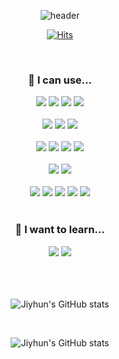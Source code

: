 <div align="center">

![header](https://capsule-render.vercel.app/api?type=venom&color=gradient&height=300&section=header&text=Frontend%20Developer%0AJihyun&fontSize=50)

[![Hits](https://hits.seeyoufarm.com/api/count/incr/badge.svg?url=https%3A%2F%2Fgithub.com%2Fjihyun-j&count_bg=%23A255FF&title_bg=%23555555&icon=&icon_color=%23E7E7E7&title=hits&edge_flat=false)](https://hits.seeyoufarm.com)

<br>

### 🥇 I can use...
<img src="https://img.shields.io/badge/HTML5-E34F26?style=for-the-badge&logo=html5&logoColor=white"/>
<img src="https://img.shields.io/badge/CSS3-1572B6?style=for-the-badge&logo=css3&logoColor=white"/>
<img src="https://img.shields.io/badge/JavaScript-F7DF1E?style=for-the-badge&logo=JavaScript&logoColor=white"/>
<img src="https://img.shields.io/badge/TypeScript-007ACC?style=for-the-badge&logo=typescript&logoColor=white"/>

<br>
<br>

<img src="https://img.shields.io/badge/React-20232A?style=for-the-badge&logo=react&logoColor=61DAFB"/>
<img src="https://img.shields.io/badge/Next.js-000?logo=nextdotjs&logoColor=fff&style=for-the-badge"/>
<img src="https://img.shields.io/badge/Redux-593D88?style=for-the-badge&logo=redux&logoColor=white"/>

<br>
<br>

<img src="https://img.shields.io/badge/Tailwind_CSS-38B2AC?style=for-the-badge&logo=tailwind-css&logoColor=white"/>
<img src="https://img.shields.io/badge/styled--components-DB7093?style=for-the-badge&logo=styled-components&logoColor=white"/>
<img src="https://img.shields.io/badge/Material--UI-0081CB?style=for-the-badge&logo=material-ui&logoColor=white"/>
<img src="https://img.shields.io/badge/Bootstrap-563D7C?style=for-the-badge&logo=bootstrap&logoColor=white"/>

<br>
<br>

<img src="https://img.shields.io/badge/Supabase-181818?style=for-the-badge&logo=supabase&logoColor=white"/>
<img src="https://img.shields.io/badge/Firebase-039BE5?style=for-the-badge&logo=Firebase&logoColor=white"/>

<br>
<br>

<img src="https://img.shields.io/badge/GIT-E44C30?style=for-the-badge&logo=git&logoColor=white"/>
<img src="https://img.shields.io/badge/Visual_Studio_Code-0078D4?style=for-the-badge&logo=visual%20studio%20code&logoColor=white"/>
<img src="https://img.shields.io/badge/Figma-F24E1E?style=for-the-badge&logo=figma&logoColor=white"/>
<img src="https://img.shields.io/badge/GitHub-100000?style=for-the-badge&logo=github&logoColor=white"/>
<img src="https://img.shields.io/badge/Notion-000000?style=for-the-badge&logo=notion&logoColor=white"/>

<br>
<br>

### 📖 I want to learn...
<img src="https://img.shields.io/badge/React_Native-20232A?style=for-the-badge&logo=react&logoColor=61DAFB"/>
<img src="https://img.shields.io/badge/Node.js-43853D?style=for-the-badge&logo=node.js&logoColor=white"/>

<br>
<br>
<br>
<br>


![Jiyhun's GitHub stats](https://github-readme-stats.vercel.app/api?username=jihyun-j&theme=dark&show_icons=true)

<br>

![Jiyhun's GitHub stats](https://github-readme-stats.vercel.app/api/top-langs/?username=jihyun-j&theme=blue-green)

</div>
